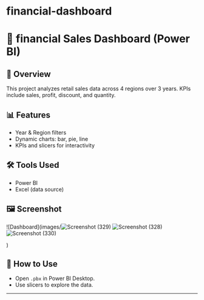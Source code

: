 # financial-dashboard
# 🛒 financial Sales Dashboard (Power BI)

## 📝 Overview
This project analyzes retail sales data across 4 regions over 3 years. KPIs include sales, profit, discount, and quantity.

## 📊 Features
- Year & Region filters
- Dynamic charts: bar, pie, line
- KPIs and slicers for interactivity

## 🛠 Tools Used
- Power BI
- Excel (data source)

## 🖼 Screenshot
![Dashboard](images/![Screenshot (329)](https://github.com/user-attachments/assets/4be04a4b-2a02-4791-9c34-193680500c63)
![Screenshot (328)](https://github.com/user-attachments/assets/905e52e7-8475-4d29-8552-d063421934ac)![Screenshot (330)](https://github.com/user-attachments/assets/b3259693-b687-4359-bcae-3652e31ba332)

)

## 📁 How to Use
- Open `.pbx` in Power BI Desktop.
- Use slicers to explore the data.

---
